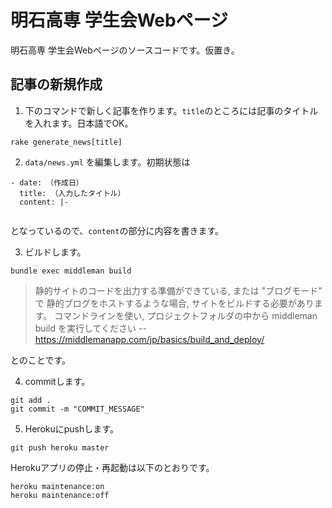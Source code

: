 # 明石高専 学生会Webページ

明石高専 学生会Webページのソースコードです。仮置き。


## 記事の新規作成

1. 下のコマンドで新しく記事を作ります。`title`のところには記事のタイトルを入れます。日本語でOK。

  ```
  rake generate_news[title]
  ```

2. `data/news.yml` を編集します。初期状態は

  ```
  - date: （作成日）
    title: （入力したタイトル）
    content: |-
      
  ```

  となっているので、`content`の部分に内容を書きます。

3. ビルドします。

  ```
  bundle exec middleman build
  ```

  > 静的サイトのコードを出力する準備ができている, または "ブログモード" で 静的ブログをホストするような場合, サイトをビルドする必要があります。 
    コマンドラインを使い, プロジェクトフォルダの中から middleman build を実行してください --https://middlemanapp.com/jp/basics/build_and_deploy/

  とのことです。

4. commitします。

  ```
  git add .
  git commit -m "COMMIT_MESSAGE"
  ```

5. Herokuにpushします。

  ```
  git push heroku master
  ```

  Herokuアプリの停止・再起動は以下のとおりです。

  ```
  heroku maintenance:on
  heroku maintenance:off
  ```
